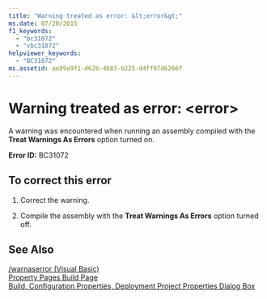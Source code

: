 ```yaml
---
title: "Warning treated as error: &lt;error&gt;"
ms.date: 07/20/2015
f1_keywords: 
  - "bc31072"
  - "vbc31072"
helpviewer_keywords: 
  - "BC31072"
ms.assetid: ae89a9f1-d62b-4b83-b225-d4ff97d6266f
---
```

# Warning treated as error: &lt;error&gt;
A warning was encountered when running an assembly compiled with the **Treat Warnings As Errors** option turned on.  
  
 **Error ID:** BC31072  
  
## To correct this error  
  
1. Correct the warning.  
  
2. Compile the assembly with the **Treat Warnings As Errors** option turned off.  
  
## See Also  
 [/warnaserror (Visual Basic)](../../visual-basic/reference/command-line-compiler/warnaserror.md)  
 [Property Pages Build Page](http://msdn.microsoft.com/library/1e499ee7-5bd6-44ca-a048-82c357fafaa7)  
 [Build, Configuration Properties, Deployment Project Properties Dialog Box](http://msdn.microsoft.com/library/45cf8bf4-56aa-4f2d-bdef-908c7010d7fc)

